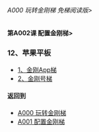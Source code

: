 ###### A000 玩转金刚梯 免梯阅读版>
#### 第A002课 配置金刚梯>

### 12、苹果平板
- [1、金刚App梯](https://github.com/a2zitpro/web/blob/master/LadderFree/LadderConfigure/Apple/iPad/LadderApp.md)
- [2、金刚号梯](https://github.com/a2zitpro/web/blob/master/LadderFree/LadderConfigure/Apple/iPad/LadderKKID.md)


#### 返回到
- [A000 玩转金刚梯](https://github.com/a2zitpro/web/blob/master/LadderFree/main.md)
- [A001 配置金刚梯](https://github.com/a2zitpro/web/blob/master/LadderFree/LadderConfigure/LadderConfigure.md)

